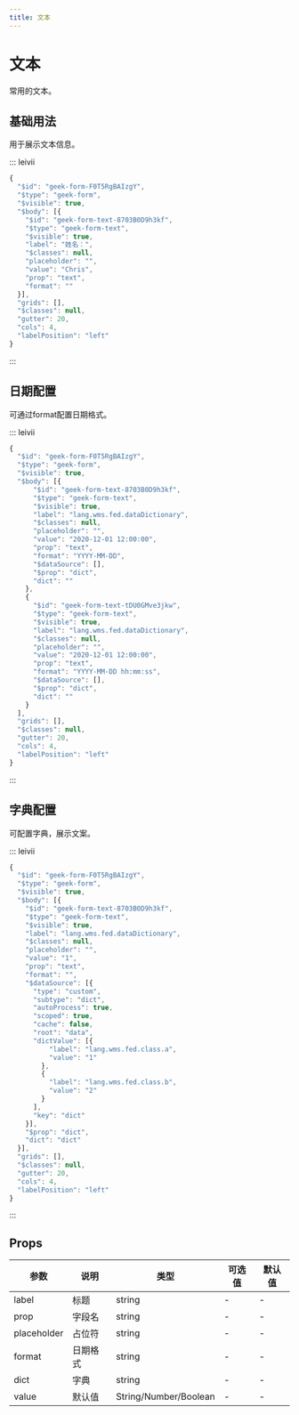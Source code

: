 ```yaml
---
title: 文本
---
```


# 文本

常用的文本。

## 基础用法

用于展示文本信息。

::: leivii
``` js
{
  "$id": "geek-form-F0T5RgBAIzgY",
  "$type": "geek-form",
  "$visible": true,
  "$body": [{
    "$id": "geek-form-text-8703B0D9h3kf",
    "$type": "geek-form-text",
    "$visible": true,
    "label": "姓名：",
    "$classes": null,
    "placeholder": "",
    "value": "Chris",
    "prop": "text",
    "format": ""
  }],
  "grids": [],
  "$classes": null,
  "gutter": 20,
  "cols": 4,
  "labelPosition": "left"
}
```
:::

## 日期配置

可通过format配置日期格式。

::: leivii
``` js
{
  "$id": "geek-form-F0T5RgBAIzgY",
  "$type": "geek-form",
  "$visible": true,
  "$body": [{
      "$id": "geek-form-text-8703B0D9h3kf",
      "$type": "geek-form-text",
      "$visible": true,
      "label": "lang.wms.fed.dataDictionary",
      "$classes": null,
      "placeholder": "",
      "value": "2020-12-01 12:00:00",
      "prop": "text",
      "format": "YYYY-MM-DD",
      "$dataSource": [],
      "$prop": "dict",
      "dict": ""
    },
    {
      "$id": "geek-form-text-tDU0GMve3jkw",
      "$type": "geek-form-text",
      "$visible": true,
      "label": "lang.wms.fed.dataDictionary",
      "$classes": null,
      "placeholder": "",
      "value": "2020-12-01 12:00:00",
      "prop": "text",
      "format": "YYYY-MM-DD hh:mm:ss",
      "$dataSource": [],
      "$prop": "dict",
      "dict": ""
    }
  ],
  "grids": [],
  "$classes": null,
  "gutter": 20,
  "cols": 4,
  "labelPosition": "left"
}
```
:::

## 字典配置

可配置字典，展示文案。

::: leivii
``` js
{
  "$id": "geek-form-F0T5RgBAIzgY",
  "$type": "geek-form",
  "$visible": true,
  "$body": [{
    "$id": "geek-form-text-8703B0D9h3kf",
    "$type": "geek-form-text",
    "$visible": true,
    "label": "lang.wms.fed.dataDictionary",
    "$classes": null,
    "placeholder": "",
    "value": "1",
    "prop": "text",
    "format": "",
    "$dataSource": [{
      "type": "custom",
      "subtype": "dict",
      "autoProcess": true,
      "scoped": true,
      "cache": false,
      "root": "data",
      "dictValue": [{
          "label": "lang.wms.fed.class.a",
          "value": "1"
        },
        {
          "label": "lang.wms.fed.class.b",
          "value": "2"
        }
      ],
      "key": "dict"
    }],
    "$prop": "dict",
    "dict": "dict"
  }],
  "grids": [],
  "$classes": null,
  "gutter": 20,
  "cols": 4,
  "labelPosition": "left"
}
```
:::

## Props

<div class="props">

| 参数 | 说明 | 类型 | 可选值 | 默认值 |
| ---- | ---- | ---- | ---- | ---- |
| label | 标题 | string | - | - |
| prop | 字段名 | string | - | - |
| placeholder | 占位符 | string | - | - |
| format | 日期格式 | string | - | - |
| dict | 字典 | string | - | - |
| value | 默认值 | String/Number/Boolean | - | - |

</div>